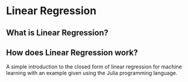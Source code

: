 # Linear Regression

## What is Linear Regression?
## How does Linear Regression work?

A simple introduction to the closed form of linear regression for machine learning with an example given using the Julia programming language. 

